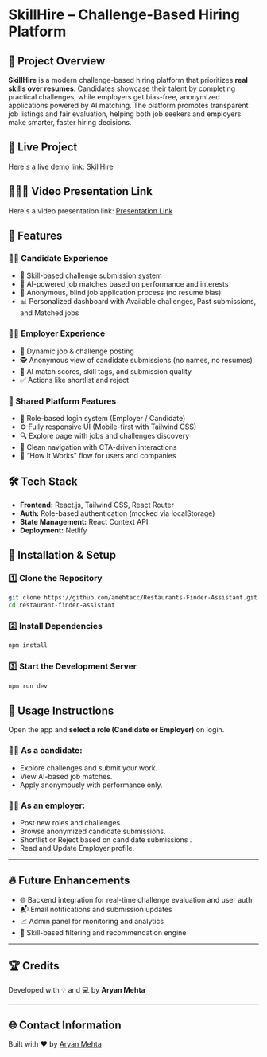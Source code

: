 # SkillHire – Challenge-Based Hiring Platform

## 📌 Project Overview

**SkillHire** is a modern challenge-based hiring platform that prioritizes **real skills over resumes**. Candidates showcase their talent by completing practical challenges, while employers get bias-free, anonymized applications powered by AI matching. The platform promotes transparent job listings and fair evaluation, helping both job seekers and employers make smarter, faster hiring decisions.

## 🚀 Live Project

Here's a live demo link: [SkillHire](https://skill-hire.netlify.app/)

## 👨🏻‍🏫 Video Presentation Link

Here's a video presentation link: [Presentation Link](https://your-presentation-link.com)

## 🎯 Features

### 👨‍💻 Candidate Experience
- 📄 Skill-based challenge submission system
- 🧠 AI-powered job matches based on performance and interests
- 🧍 Anonymous, blind job application process (no resume bias)
- 📊 Personalized dashboard with Available challenges, Past submissions, and Matched jobs

### 👨‍💼 Employer Experience
- 📝 Dynamic job & challenge posting
- 🕵️ Anonymous view of candidate submissions  (no names, no resumes)
- 🤖 AI match scores, skill tags, and submission quality
- ✅ Actions like shortlist and reject

### 🔄 Shared Platform Features
- 🔐 Role-based login system (Employer / Candidate)
- ⚙️ Fully responsive UI (Mobile-first with Tailwind CSS)
- 🔍 Explore page with jobs and challenges discovery
- 🧭 Clean navigation with CTA-driven interactions
- 🤔 “How It Works” flow for users and companies

## 🛠️ Tech Stack

- **Frontend:** React.js, Tailwind CSS, React Router
- **Auth:** Role-based authentication (mocked via localStorage)
- **State Management:** React Context API
- **Deployment:** Netlify

## 🚀 Installation & Setup

### 1️⃣ Clone the Repository

```bash
git clone https://github.com/amehtacc/Restaurants-Finder-Assistant.git
cd restaurant-finder-assistant
```

### 2️⃣ Install Dependencies

```bash
npm install
```

### 3️⃣ Start the Development Server

```bash
npm run dev
```

## 📝 Usage Instructions

Open the app and **select a role (Candidate or Employer)** on login.

### 👨‍💻 As a candidate:

- Explore challenges and submit your work.  
- View AI-based job matches.  
- Apply anonymously with performance only.

### 👨‍💼 As an employer:

- Post new roles and challenges.  
- Browse anonymized candidate submissions.  
- Shortlist or Reject based on candidate submissions .
- Read and Update Employer profile.

---

## 🔥 Future Enhancements

- 🌐 Backend integration for real-time challenge evaluation and user auth  
- 📬 Email notifications and submission updates  
- 📈 Admin panel for monitoring and analytics  
- 🎯 Skill-based filtering and recommendation engine  

---

## 🏆 Credits

Developed with 💡 and 💻 by **Aryan Mehta**

---

## 🌐 Contact Information

Built with ❤️ by [Aryan Mehta](https://aryanmehta.netlify.app/)


